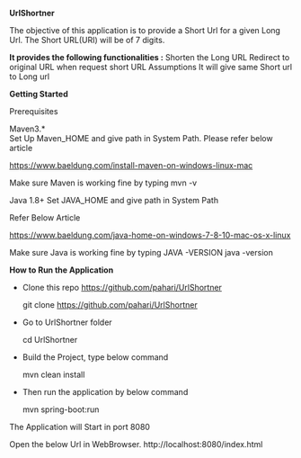 <b>UrlShortner</b>

The objective of this application is to provide a Short Url for a given Long Url. The Short URL(URI) will be of 7 digits.

<b>It provides the following functionalities :</b>
Shorten the Long URL 
Redirect to original URL when request short URL
Assumptions
It will give same Short url to Long url 

<b>Getting Started</b>

Prerequisites

Maven3.*  
Set Up Maven_HOME and give path in System Path.
Please refer below article

https://www.baeldung.com/install-maven-on-windows-linux-mac

Make sure Maven is working fine by typing mvn -v

Java 1.8+ 
Set JAVA_HOME and give path in System Path

Refer Below Article

https://www.baeldung.com/java-home-on-windows-7-8-10-mac-os-x-linux

Make sure Java is working fine by typing JAVA -VERSION
java -version

<b>How to Run the Application</b>
- Clone this repo https://github.com/pahari/UrlShortner

    git clone https://github.com/pahari/UrlShortner
- Go to UrlShortner folder

    cd UrlShortner
 - Build the Project, type below command
 
 
      mvn clean install
      
 - Then run the application by below command
 
    mvn spring-boot:run
    
 The Application will Start in port 8080

Open the below Url in WebBrowser.
http://localhost:8080/index.html


